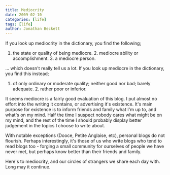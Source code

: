 ```yaml
---
title: Mediocrity
date: 2009-02-10
categories: [life]
tags: [life]
author: Jonathan Beckett
---
```


If you look up mediocrity in the dictionary, you find the following;

 1. the state or quality of being mediocre.            2. mediocre ability or accomplishment.            3. a mediocre person.          

... which doesn't really tell us a lot. If you look up mediocre in the dictionary, you find this instead;

 1. of only ordinary or moderate quality; neither good nor bad; barely adequate.            2. rather poor or inferior.          

It seems mediocre is a fairly good evaluation of this blog. I put almost no effort into the writing it contains, or advertising it's existence. It's main purpose for existence is to inform friends and family what I'm up to, and what's on my mind. Half the time I suspect nobody cares what might be on my mind, and the rest of the time I should probably display better judgement in the topics I choose to write about.

With notable exceptions (Dooce, Petite Anglaise, etc), personal blogs do not flourish. Perhaps interestingly, it's those of us who write blogs who tend to read blogs too - forging a small community for ourselves of people we have never met, but perhaps know better than their friends and family.

Here's to mediocrity, and our circles of strangers we share each day with. Long may it continue.